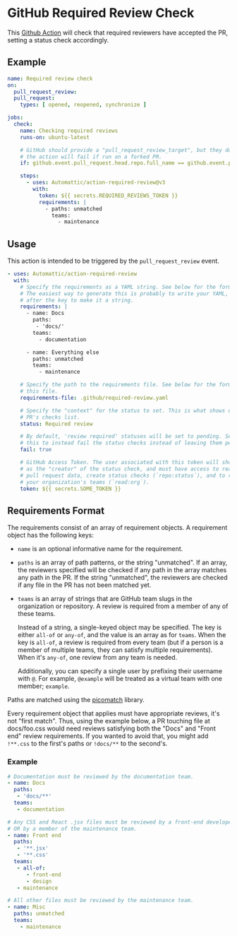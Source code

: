 # GitHub Required Review Check

This [Github Action](https://github.com/features/actions) will check that required reviewers have
accepted the PR, setting a status check accordingly.

## Example

```yaml
name: Required review check
on:
  pull_request_review:
  pull_request:
    types: [ opened, reopened, synchronize ]

jobs:
  check:
    name: Checking required reviews
    runs-on: ubuntu-latest

    # GitHub should provide a "pull_request_review_target", but they don't and
    # the action will fail if run on a forked PR.
    if: github.event.pull_request.head.repo.full_name == github.event.pull_request.base.repo.full_name

    steps:
      - uses: Automattic/action-required-review@v3
        with:
          token: ${{ secrets.REQUIRED_REVIEWS_TOKEN }}
          requirements: |
            - paths: unmatched
              teams:
                - maintenance
```

## Usage

This action is intended to be triggered by the `pull_request_review` event.

```yaml
- uses: Automattic/action-required-review
  with:
    # Specify the requirements as a YAML string. See below for the format of this string.
    # The easiest way to generate this is probably to write your YAML, then put the `|`
    # after the key to make it a string.
    requirements: |
      - name: Docs
        paths:
         - 'docs/'
        teams:
          - documentation

      - name: Everything else
        paths: unmatched
        teams:
          - maintenance

    # Specify the path to the requirements file. See below for the format of
    # this file.
    requirements-file: .github/required-review.yaml

    # Specify the "context" for the status to set. This is what shows up in the
    # PR's checks list.
    status: Required review

    # By default, 'review required' statuses will be set to pending. Set
    # this to instead fail the status checks instead of leaving them pending.
    fail: true

    # GitHub Access Token. The user associated with this token will show up
    # as the "creator" of the status check, and must have access to read
    # pull request data, create status checks (`repo:status`), and to read
    # your organization's teams (`read:org`).
    token: ${{ secrets.SOME_TOKEN }}
```

## Requirements Format

The requirements consist of an array of requirement objects. A requirement object has the following keys:

* `name` is an optional informative name for the requirement.
* `paths` is an array of path patterns, or the string "unmatched". If an array, the reviewers
  specified will be checked if any path in the array matches any path in the PR. If the string
  "unmatched", the reviewers are checked if any file in the PR has not been matched yet.
* `teams` is an array of strings that are GitHub team slugs in the organization or repository. A
  review is required from a member of any of these teams.

  Instead of a string, a single-keyed object may be specified. The key is either `all-of` or
  `any-of`, and the value is an array as for `teams`. When the key is `all-of`, a review is required
  from every team (but if a person is a member of multiple teams, they can satisfy multiple
  requirements). When it's `any-of`, one review from any team is needed.

  Additionally, you can specify a single user by prefixing their username with `@`. For example,
  `@example` will be treated as a virtual team with one member; `example`.

Paths are matched using the [picomatch](https://www.npmjs.com/package/picomatch#globbing-features) library.

Every requirement object that applies must have appropriate reviews, it's not "first match". Thus,
using the example below, a PR touching file at docs/foo.css would need reviews satisfying both
the "Docs" and "Front end" review requirements. If you wanted to avoid that, you might add
`!**.css` to the first's paths or `!docs/**` to the second's.

### Example

```yaml
# Documentation must be reviewed by the documentation team.
- name: Docs
  paths:
   - 'docs/**'
  teams:
   - documentation

# Any CSS and React .jsx files must be reviewed by a front-end developer AND by a designer,
# OR by a member of the maintenance team.
- name: Front end
  paths:
   - '**.jsx'
   - '**.css'
  teams:
   - all-of:
      - front-end
      - design
   - maintenance

# All other files must be reviewed by the maintenance team.
- name: Misc
  paths: unmatched
  teams:
    - maintenance
```
